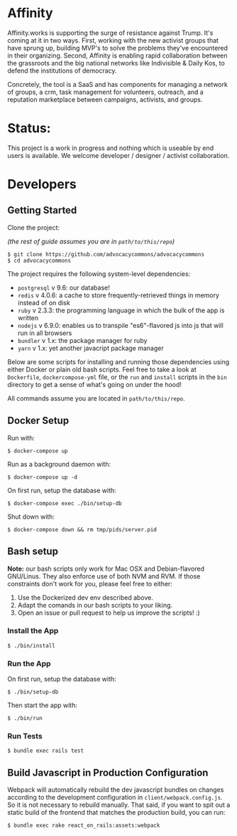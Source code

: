 # Affinity

Affinity.works is supporting the surge of resistance against Trump. It's coming at it in two ways. First, working with the new activist groups that have sprung up, building MVP's to solve the problems they've encountered in their organizing. Second, Affinity is enabling rapid collaboration between the grassroots and the big national networks like Indivisible & Daily Kos, to defend the institutions of democracy.

Concretely, the tool is a SaaS and has components for managing a network of groups, a crm, task management for volunteers, outreach, and a reputation marketplace between campaigns, activists, and groups.

# Status:
This project is a work in progress and nothing which is useable by end users is available. We welcome developer / designer / activist collaboration.

# Developers

## Getting Started

Clone the project:

*(the rest of guide assumes you are in `path/to/this/repo`)*

``` shell
$ git clone https://github.com/advocacycommons/advocacycommons
$ cd advocacycommons
```
The project requires the following system-level dependencies:

* `postgresql` v 9.6: our database!
* `redis` v 4.0.6: a cache to store frequently-retrieved things in memory instead of on disk
* `ruby` v 2.3.3: the programming language in which the bulk of the app is written
* `nodejs` v 6.9.0: enables us to transpile "es6"-flavored js into js that will run in all browsers
* `bundler` v 1.x: the package manager for ruby
* `yarn` v 1.x: yet another javacript package manager

Below are some scripts for installing and running those dependencies using either Docker or plain old bash scripts. Feel free to take a look at `Dockerfile`, `dockercompose-yml` file, or the `run` and `install` scripts in the `bin` directory to get a sense of what's going on under the hood!

All commands assume you are located in `path/to/this/repo`.

## Docker Setup

Run with:

``` shell
$ docker-compose up
```

Run as a background daemon with:

``` shell
$ docker-compose up -d
```

On first run, setup the database with:

``` shell
$ docker-compose exec ./bin/setup-db
```

Shut down with:

``` shell
$ docker-compose down && rm tmp/pids/server.pid
```

## Bash setup

**Note:** our bash scripts only work for Mac OSX and Debian-flavored GNU/Linus. They also enforce use of both NVM and RVM. If those constraints don't work for you, please feel free to either:

1. Use the Dockerized dev env described above.
2. Adapt the comands in our bash scripts to your liking.
3. Open an issue or pull request to help us improve the scripts! :)

### Install the App

``` shell
$ ./bin/install
```

### Run the App

On first run, setup the database with:

```shell
$ ./bin/setup-db
```

Then start the app with:

``` shell
$ ./bin/run
```

### Run Tests

``` shell
$ bundle exec rails test
```

## Build Javascript in Production Configuration

Webpack will automatically rebuild the dev javascript bundles on changes according to the development configuration in `client/webpack.config.js`. So it is not necessary to rebuild manually. That said, if you want to spit out a static build of the frontend that matches the production build, you can run:

``` shell
$ bundle exec rake react_on_rails:assets:webpack
```
